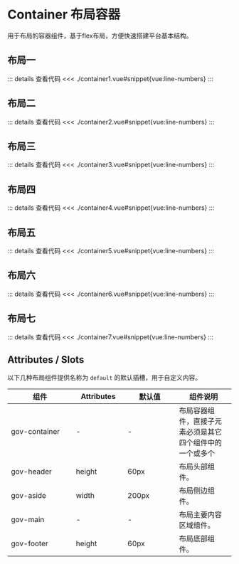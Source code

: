 <script setup>
import container1 from "./container1.vue"
import container2 from "./container2.vue"
import container3 from "./container3.vue"
import container4 from "./container4.vue"
import container5 from "./container5.vue"
import container6 from "./container6.vue"
import container7 from "./container7.vue"
</script>

# Container 布局容器

用于布局的容器组件，基于flex布局，方便快速搭建平台基本结构。

## 布局一

<container1 />

::: details 查看代码
<<< ./container1.vue#snippet{vue:line-numbers}
:::


## 布局二

<container2 />

::: details 查看代码
<<< ./container2.vue#snippet{vue:line-numbers}
:::



## 布局三

<container3 />

::: details 查看代码
<<< ./container3.vue#snippet{vue:line-numbers}
:::


## 布局四

<container4 />

::: details 查看代码
<<< ./container4.vue#snippet{vue:line-numbers}
:::


## 布局五

<container5 />

::: details 查看代码
<<< ./container5.vue#snippet{vue:line-numbers}
:::


## 布局六

<container6 />

::: details 查看代码
<<< ./container6.vue#snippet{vue:line-numbers}
:::


## 布局七

<container7 />

::: details 查看代码
<<< ./container7.vue#snippet{vue:line-numbers}
:::



## Attributes / Slots

以下几种布局组件提供名称为 ```default``` 的默认插槽，用于自定义内容。

<table>
  <thead>
    <tr>
      <th width="130">组件</th>
	  <th width="100">Attributes</th>
	  <th width="100">默认值</th>
      <th>组件说明</th>
    </tr>
  </thead>
  <tbody>
    <tr>
      <td>gov-container</td>
	  <td>-</td>
	  <td>-</td>
      <td>布局容器组件，直接子元素必须是其它四个组件中的一个或多个</td>
    </tr>
    <tr>
      <td>gov-header</td>
	  <td>height</td>
	  <td>60px</td>
      <td>布局头部组件。</td>
    </tr>
    <tr>
      <td>gov-aside</td>
	  <td>width</td>
	  <td>200px</td>
      <td>布局侧边组件。</td>
    </tr>
    <tr>
      <td>gov-main</td>
	  <td>-</td>
	  <td>-</td>
      <td>布局主要内容区域组件。</td>
    </tr>
    <tr>
      <td>gov-footer</td>
	  <td>height</td>
	  <td>60px</td>
      <td>布局底部组件。</td>
    </tr>
  </tbody>
</table>
